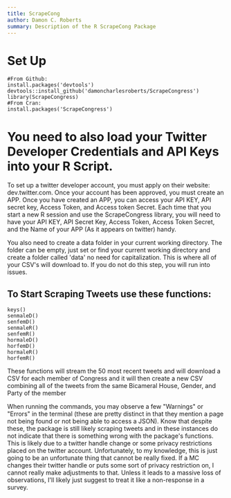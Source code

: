 ```yaml
---
title: ScrapeCong
author: Damon C. Roberts
summary: Description of the R ScrapeCong Package
---
```


# Set Up
```{r}
#From Github:
install.packages('devtools')
devtools::install_github('damoncharlesroberts/ScrapeCongress')
library(ScrapeCongress)
#From Cran:
install.packages('ScrapeCongress')
```
# You need to also load your Twitter Developer Credentials and API Keys into your R Script. 

To set up a twitter developer account, you must apply on their website: dev.twitter.com. Once your account has been approved, you must create an APP. Once you have created an APP, you can access your API KEY, API secret key, Access Token, and Access token Secret. Each time that you start a new R session and use the ScrapeCongress library, you will need to have your API KEY, API Secret Key, Access Token, Access Token Secret, and the Name of your APP (As it appears on twitter) handy.

You also need to create a data folder in your current working directory. The folder can be empty, just set or find your current working directory and create a folder called 'data' no need for capitalization. This is where all of your CSV's will download to. If you do not do this step, you will run into issues.

## To Start Scraping Tweets use these functions:
```{r}
keys()
senmaleD()
senfemD()
senmaleR()
senfemR()
hormaleD()
horfemD()
hormaleR()
horfemR()
```

These functions will stream the 50 most recent tweets and will download a CSV for each member of Congress and it will then create a new CSV combining all of the tweets from the same Bicameral House, Gender, and Party of the member


When running the commands, you may observe a few "Warnings" or "Errors" in the terminal (these are pretty distinct in that they mention a page not being found or not being able to access a JSON). Know that despite these, the package is still likely scraping tweets and in these instances do not indicate that there is something wrong with the package's functions. This is likely due to a twitter handle change or some privacy restrictions placed on the twitter account. Unfortunately, to my knowledge, this is just going to be an unfortunate thing that cannot be really fixed. If a MC changes their twitter handle or puts some sort of privacy restriction on, I cannot really make adjustments to that. Unless it leads to a massive loss of observations, I'll likely just suggest to treat it like a non-response in a survey. 
